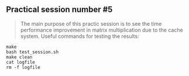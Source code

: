 ## Practical session number #5

> The main purpose of this practic session is to see the time performance improvement in matrix multiplication due to the cache system. 
Useful commands for testing the results:

```
make 
bash test_session.sh
make clean
cat logfile
rm -f logfile
```